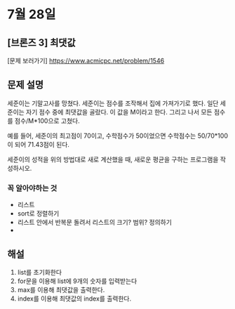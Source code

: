 # 7월 28일

## [브론즈 3] 최댓값

[문제 보러가기]
https://www.acmicpc.net/problem/1546

## 문제 설명

세준이는 기말고사를 망쳤다. 세준이는 점수를 조작해서 집에 가져가기로 했다. 일단 세준이는 자기 점수 중에 최댓값을 골랐다. 이 값을 M이라고 한다. 그리고 나서 모든 점수를 점수/M\*100으로 고쳤다.

예를 들어, 세준이의 최고점이 70이고, 수학점수가 50이었으면 수학점수는 50/70\*100이 되어 71.43점이 된다.

세준이의 성적을 위의 방법대로 새로 계산했을 때, 새로운 평균을 구하는 프로그램을 작성하시오.

### 꼭 알아야하는 것

-   리스트
-   sort로 정렬하기
-   리스트 안에서 반복문 돌려서 리스트의 크기? 범위? 정의하기
-

## 해설

1. list를 초기화한다
2. for문을 이용해 list에 9개의 숫자를 입력받는다
3. max를 이용해 최댓값을 출력한다.
4. index를 이용해 최댓값의 index를 출력한다.
